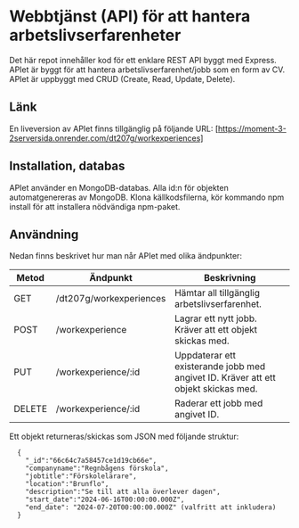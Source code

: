 # Webbtjänst (API) för att hantera arbetslivserfarenheter
Det här repot innehåller kod för ett enklare REST API byggt med Express. APIet är byggt för att hantera arbetslivserfarenhet/jobb som en form av CV. APIet är uppbyggt med CRUD (Create, Read, Update, Delete).

## Länk
En liveversion av APIet finns tillgänglig på följande URL:
[https://moment-3-2serversida.onrender.com/dt207g/workexperiences]

## Installation, databas
APIet använder en MongoDB-databas. Alla id:n för objekten automatgenereras av MongoDB.
Klona källkodsfilerna, kör kommando npm install för att installera nödvändiga npm-paket. 

## Användning
Nedan finns beskrivet hur man når APIet med olika ändpunkter:

|Metod  |Ändpunkt            |Beskrivning                                                                           |
|-------|--------------------|--------------------------------------------------------------------------------------|
|GET    |/dt207g/workexperiences     |Hämtar all tillgänglig arbetslivserfarenhet.                                          |
|POST   |/workexperience     |Lagrar ett nytt jobb. Kräver att ett objekt skickas med.                              |
|PUT    |/workexperience/:id |Uppdaterar ett existerande jobb med angivet ID. Kräver att ett objekt skickas med.    |
|DELETE |/workexperience/:id |Raderar ett jobb med angivet ID.                                                      |

Ett objekt returneras/skickas som JSON med följande struktur:
```
  {
    "_id":"66c64c7a58457ce1d19cb66e",
    "companyname":"Regnbågens förskola",
    "jobtitle":"Förskolelärare",
    "location":"Brunflo",
    "description":"Se till att alla överlever dagen",
    "start_date":"2024-06-16T00:00:00.000Z",
    "end_date": "2024-07-20T00:00:00.000Z" (valfritt att inkludera)
  }
```